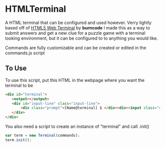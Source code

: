 HTMLTerminal
============
A HTML terminal that can be configured and used however.
Verry lightly based off of [HTML5 Web Terminal](https://codepen.io/burncode/pen/YpbyVb) by **burncode**
I made this as a way to submit answers and get a new clue for a puzzle game
with a terminal looking environment, but it can be configured to to anything you would like.

Commands are fully customizable and can be created or edited in the commands.js script

To Use
------
To use this script, put this HTML in the webpage where you want the terminal to be
```HTML
<div id="terminal">
   <output></output>
   <div id="input-line" class="input-line">
       <div class="prompt">[Name@terminal] $ </div><div><input class="cmdline" autofocus /></div>
   </div>
</div>
```

You also need a script to create an instance of "terminal" and call .init()

``` Javascript
var term = new Terminal(commands);
term.init();
```
